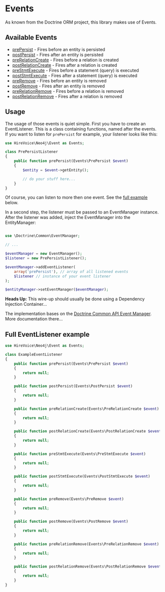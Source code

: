 # Events

As known from the Doctrine ORM project, this library makes use of Events.

## Available Events
* [prePersist](/lib/HireVoice/Neo4j/Event/PrePersist.php) - Fires before an entity is persisted
* [postPersist](/lib/HireVoice/Neo4j/Event/PostPersist.php) - Fires after an entity is persisted
* [preRelationCreate](/lib/HireVoice/Neo4j/Event/PreRelationCreate.php) - Fires before a relation is created
* [postRelationCreate](/lib/HireVoice/Neo4j/Event/PostRelationCreate.php) - Fires after a relation is created
* [preStmtExecute](/lib/HireVoice/Neo4j/Event/PreStmtExecute.php) - Fires before a statement (query) is executed
* [postStmtExecute](/lib/HireVoice/Neo4j/Event/PostStmtExecute.php) - Fires after a statement (query) is executed
* [preRemove](/lib/HireVoice/Neo4j/Event/PreRemove.php) - Fires before an entity is removed
* [postRemove](/lib/HireVoice/Neo4j/Event/PostRemove.php) - Fires after an entity is removed
* [preRelationRemove](/lib/HireVoice/Neo4j/Event/PreRelationRemove.php) - Fires before a relation is removed
* [postRelationRemove](/lib/HireVoice/Neo4j/Event/PostRelationRemove.php) - Fires after a relation is removed

## Usage

The usage of those events is quiet simple. First you have to create an EventListener. This is a class containing
functions, named after the events. If you want to listen for ```prePersist``` for example, your listener looks like this:

```php
use HireVoice\Neo4j\Event as Events;

class PrePersistListener
{
    public function prePersist(Events\PrePersist $event)
    {
        $entity = $event->getEntity();

        // do your stuff here...
    }
}
```

Of course, you can listen to more then one event. See the [full example](#full-eventlistener-example) below.

In a second step, the listener must be passed to an EventManager instance. After the listener was added, inject the
EventManager into the EntityManager:

```php

use \Doctrine\Common\EventManager;

// ...

$eventManager = new EventManager();
$listener = new PrePersistListener();

$eventManager->addEventListener(
    array('prePersist'), // array of all listened events
    $listener // instance of your event listener
);

$entityManager->setEventManager($eventManager);
```

**Heads Up:** This wire-up should usually be done using a Dependency Injection Container...

The implementation bases on the
[Doctrine Common API Event Manager](http://docs.doctrine-project.org/en/2.0.x/reference/events.html).
More documentation there...


## Full EventListener example
```php
use HireVoice\Neo4j\Event as Events;

class ExampleEventListener
{
    public function prePersist(Events\PrePersist $event)
    {
        return null;
    }

    public function postPersist(Events\PostPersist $event)
    {
        return null;
    }

    public function preRelationCreate(Events\PreRelationCreate $event)
    {
        return null;
    }

    public function postRelationCreate(Events\PostRelationCreate $event)
    {
        return null;
    }

    public function preStmtExecute(Events\PreStmtExecute $event)
    {
        return null;
    }

    public function postStmtExecute(Events\PostStmtExecute $event)
    {
        return null;
    }

    public function preRemove(Events\PreRemove $event)
    {
        return null;
    }

    public function postRemove(Events\PostRemove $event)
    {
        return null;
    }

    public function preRelationRemove(Events\PreRelationRemove $event)
    {
        return null;
    }

    public function postRelationRemove(Events\PostRelationRemove $event)
    {
        return null;
    }
} 
```
